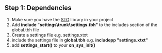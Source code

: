 ## Step 1: Dependencies

1. Make sure you have the [STG](<http://docs.tibbo.com/taiko/lib_stg.htm>) library in your project
2. Add **include "settings\trunk\settings.tbh"** to the includes section of the global.tbh file
3. Create a settings file e.g. settings.xtxt
4. include the settings file in **global.tbh** e.g. **includepp "settings.xtxt"**
5. add **settings_start()** to your **on_sys_init()**

